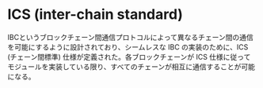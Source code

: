 # ICS (inter-chain standard)

IBCというブロックチェーン間通信プロトコルによって異なるチェーン間の通信を可能にするように設計されており、シームレスな IBC の実装のために、ICS (チェーン間標準) 仕様が定義された。各ブロックチェーンが ICS 仕様に従ってモジュールを実装している限り、すべてのチェーンが相互に通信することが可能になる。


